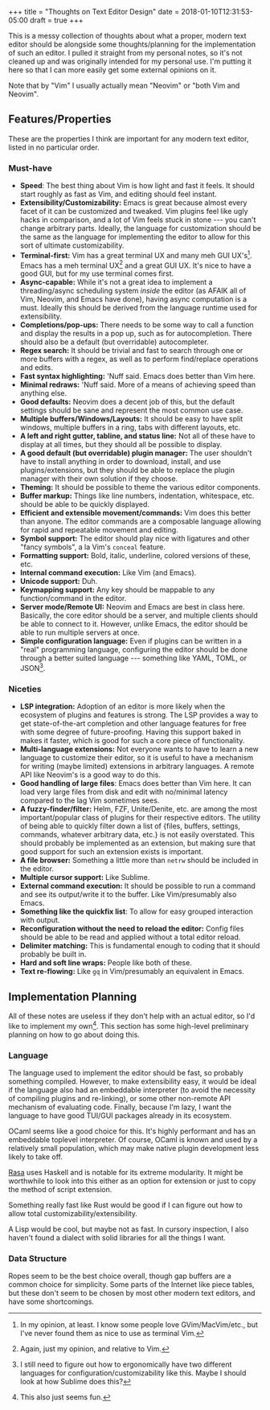 +++
title = "Thoughts on Text Editor Design"
date = 2018-01-10T12:31:53-05:00
draft = true
+++

This is a messy collection of thoughts about what a proper, modern text editor should be alongside
some thoughts/planning for the implementation of such an editor. I pulled it straight from my
personal notes, so it's not cleaned up and was originally intended for my personal use. I'm putting
it here so that I can more easily get some external opinions on it.

<!-- more -->

Note that by "Vim" I usually actually mean "Neovim" or "both Vim and Neovim".

## Features/Properties

These are the properties I think are important for any modern text editor, listed in no particular order.

### Must-have

- **Speed**: The best thing about Vim is how light and fast it feels. It should start roughly as fast as
Vim, and editing should feel instant.
- **Extensibility/Customizability:** Emacs is great because almost every facet of it can be
customized and tweaked. Vim plugins feel like ugly hacks in comparison, and a lot of Vim feels stuck
in stone --- you can't change arbitrary parts. Ideally, the language for customization should be the
same as the language for implementing the editor to allow for this sort of ultimate customizability.
- **Terminal-first:** Vim has a great terminal UX and many meh GUI UX's[^mehgui]. Emacs has a meh
  terminal UX[^mehmacs]
and a great GUI UX. It's nice to have a good GUI, but for my use terminal comes first.
- **Async-capable:** While it's not a great idea to implement a threading/async scheduling system
*inside* the editor (as AFAIK all of Vim, Neovim, and Emacs have done), having async computation
is a must. Ideally this should be derived from the language runtime used for extensibility.
- **Completions/pop-ups:** There needs to be some way to call a function and display the results in
a pop up, such as for autocompletion. There should also be a default (but overridable) autocompleter.
- **Regex search:** It should be trivial and fast to search through one or more buffers with a
regex, as well as to perform find/replace operations and edits.
- **Fast syntax highlighting:** 'Nuff said. Emacs does better than Vim here.
- **Minimal redraws:** 'Nuff said. More of a means of achieving speed than anything else.
- **Good defaults:** Neovim does a decent job of this, but the default settings should be sane and
represent the most common use case.
- **Multiple buffers/Windows/Layouts:** It should be easy to have split windows, multiple buffers in
a ring, tabs with different layouts, etc.
- **A left and right gutter, tabline, and status line:** Not all of these have to display at all
times, but they should all be possible to display.
- **A good default (but overridable) plugin manager:** The user shouldn't have to install anything
in order to download, install, and use plugins/extensions, but they should be able to replace the
plugin manager with their own solution if they choose.
- **Theming:** It should be possible to theme the various editor components.
- **Buffer markup:** Things like line numbers, indentation, whitespace, etc. should be able to be
quickly displayed.
- **Efficient and extensible movement/commands:** Vim does this better than anyone. The editor
commands are a composable language allowing for rapid and repeatable movement and editing.
- **Symbol support:** The editor should play nice with ligatures and other "fancy symbols", a la
Vim's `conceal` feature. 
- **Formatting support:** Bold, italic, underline, colored versions of these, etc.
- **Internal command execution:** Like Vim (and Emacs).
- **Unicode support:** Duh.
- **Keymapping support:** Any key should be mappable to any function/command in the editor.
- **Server mode/Remote UI:** Neovim and Emacs are best in class here. Basically, the core editor
should be a server, and multiple clients should be able to connect to it. However, unlike Emacs, the
editor should be able to run multiple servers at once.
- **Simple configuration language:** Even if plugins can be written in a "real" programming
  language, configuring the editor should be done through a better suited language --- something
  like YAML, TOML, or JSON[^bothlangs].

[^mehgui]: In my opinion, at least. I know some people love GVim/MacVim/etc., but I've never found them as nice to use as terminal Vim.

[^mehmacs]: Again, just my opinion, and relative to Vim.

[^bothlangs]: I still need to figure out how to ergonomically have two different languages for configuration/customizability like this. Maybe I should look at how Sublime does this?

### Niceties

- **LSP integration:** Adoption of an editor is more likely when the ecosystem of plugins and
features is strong. The LSP provides a way to get state-of-the-art completion and other language
features for free with some degree of future-proofing. Having this support baked in makes it faster,
which is good for such a core piece of functionality.
- **Multi-language extensions:** Not everyone wants to have to learn a new language to customize
their editor, so it is useful to have a mechanism for writing (maybe limited) extensions in
arbitrary languages. A remote API like Neovim's is a good way to do this.
- **Good handling of large files**: Emacs does better than Vim here. It can load very large files
from disk and edit with no/minimal latency compared to the lag Vim sometimes sees.
- **A fuzzy-finder/filter:** Helm, FZF, Unite/Denite, etc. are among the most important/popular
class of plugins for their respective editors. The utility of being able to quickly filter down a
list of {files, buffers, settings, commands, whatever arbitrary data, etc.} is not easily
overstated. This should probably be implemented as an extension, but making sure that good support
for such an extension exists is important.
- **A file browser:** Something a little more than `netrw` should be included in the editor.
- **Multiple cursor support:** Like Sublime.
- **External command execution:** It should be possible to run a command and see its output/write it to the
buffer. Like Vim/presumably also Emacs.
- **Something like the quickfix list**: To allow for easy grouped interaction with output.
- **Reconfiguration without the need to reload the editor:** Config files should be able to be read
and applied without a total editor reload.
- **Delimiter matching:** This is fundamental enough to coding that it should probably be built in.
- **Hard and soft line wraps:** People like both of these.
- **Text re-flowing:** Like `gq` in Vim/presumably an equivalent in Emacs.

## Implementation Planning

All of these notes are useless if they don't help with an actual editor, so I'd like to implement my
own[^funtimes]. This section has some high-level preliminary planning on how to go about doing this.

[^funtimes]: This also just seems fun.

### Language

The language used to implement the editor should be fast, so probably something compiled. However,
to make extensibility easy, it would be ideal if the language also had an embeddable interpreter (to
avoid the necessity of compiling plugins and re-linking), or some other non-remote API mechanism of
evaluating code. Finally, because I'm lazy, I want the language to have good TUI/GUI packages
already in its ecosystem.

OCaml seems like a good choice for this. It's highly performant and has an embeddable toplevel
interpreter. Of course, OCaml is known and used by a relatively small population, which may make
native plugin development less likely to take off.

[Rasa](https://github.com/ChrisPenner/rasa) uses Haskell and is notable for its extreme modularity.
It might be worthwhile to look into this either as an option for extension or just to copy the
method of script extension.

Something really fast like Rust would be good if I can figure out how to allow total
customizability/extensibility.

A Lisp would be cool, but maybe not as fast. In cursory inspection, I also haven't found a dialect
with solid libraries for all the things I want.

### Data Structure

Ropes seem to be the best choice overall, though gap buffers are a common choice for simplicity.
Some parts of the Internet like piece tables, but these don't seem to be chosen by most other modern
text editors, and have some shortcomings.
